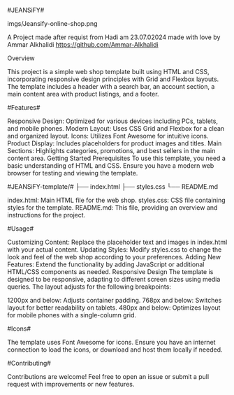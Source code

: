 #JEANSiFY#

imgs/Jeansify-online-shop.png

A Project made after requist from Hadi am 23.07.02024
made with love by Ammar Alkhalidi https://github.com/Ammar-Alkhalidi

Overview

This project is a simple web shop template built using HTML and CSS, incorporating responsive design principles with Grid and Flexbox layouts. The template includes a header with a search bar, an account section, a main content area with product listings, and a footer.

#Features#

Responsive Design: Optimized for various devices including PCs, tablets, and mobile phones.
Modern Layout: Uses CSS Grid and Flexbox for a clean and organized layout.
Icons: Utilizes Font Awesome for intuitive icons.
Product Display: Includes placeholders for product images and titles.
Main Sections: Highlights categories, promotions, and best sellers in the main content area.
Getting Started
Prerequisites
To use this template, you need a basic understanding of HTML and CSS. Ensure you have a modern web browser for testing and viewing the template.

#JEANSiFY-template/#
├── index.html
├── styles.css
└── README.md

index.html: Main HTML file for the web shop.
styles.css: CSS file containing styles for the template.
README.md: This file, providing an overview and instructions for the project.

#Usage#

Customizing Content: Replace the placeholder text and images in index.html with your actual content.
Updating Styles: Modify styles.css to change the look and feel of the web shop according to your preferences.
Adding New Features: Extend the functionality by adding JavaScript or additional HTML/CSS components as needed.
Responsive Design
The template is designed to be responsive, adapting to different screen sizes using media queries. The layout adjusts for the following breakpoints:

1200px and below: Adjusts container padding.
768px and below: Switches layout for better readability on tablets.
480px and below: Optimizes layout for mobile phones with a single-column grid.

#Icons#

The template uses Font Awesome for icons. Ensure you have an internet connection to load the icons, or download and host them locally if needed.

#Contributing#

Contributions are welcome! Feel free to open an issue or submit a pull request with improvements or new features.
